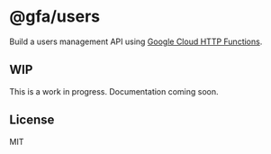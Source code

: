 # @gfa/users

Build a users management API using [Google Cloud HTTP Functions](https://cloud.google.com/functions/docs/writing/http).

## WIP

This is a work in progress. Documentation coming soon.

## License

MIT
